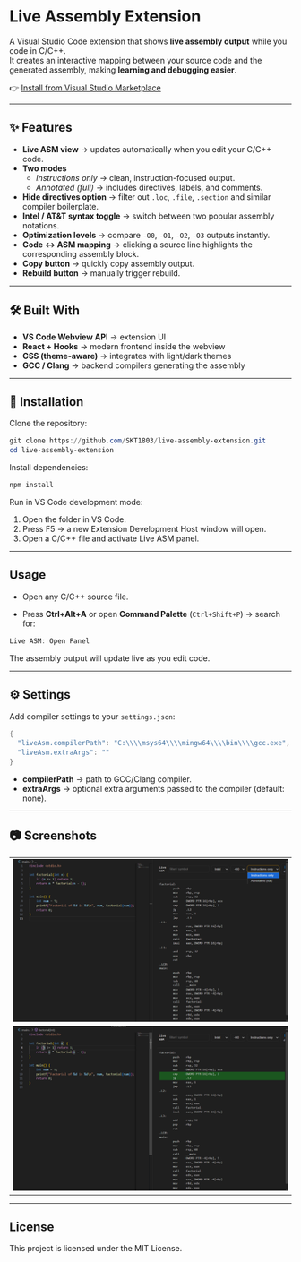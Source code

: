 # Live Assembly Extension

A Visual Studio Code extension that shows **live assembly output** while you code in C/C++.  
It creates an interactive mapping between your source code and the generated assembly, making **learning and debugging easier**.

👉 [Install from Visual Studio Marketplace](https://marketplace.visualstudio.com/items?itemName=skt1803.live-asm)

---

## ✨ Features

- **Live ASM view** → updates automatically when you edit your C/C++ code.  
- **Two modes**  
  - *Instructions only* → clean, instruction-focused output.  
  - *Annotated (full)* → includes directives, labels, and comments.  
- **Hide directives option** → filter out `.loc`, `.file`, `.section` and similar compiler boilerplate.  
- **Intel / AT&T syntax toggle** → switch between two popular assembly notations.  
- **Optimization levels** → compare `-O0`, `-O1`, `-O2`, `-O3` outputs instantly.  
- **Code ↔ ASM mapping** → clicking a source line highlights the corresponding assembly block.  
- **Copy button** → quickly copy assembly output.  
- **Rebuild button** → manually trigger rebuild.  

---

## 🛠 Built With

- **VS Code Webview API** → extension UI
- **React + Hooks** → modern frontend inside the webview
- **CSS (theme-aware)** → integrates with light/dark themes
- **GCC / Clang** → backend compilers generating the assembly

---
## 🚀 Installation

Clone the repository:
```powershell
git clone https://github.com/SKT1803/live-assembly-extension.git
cd live-assembly-extension
```  

Install dependencies:
```powershell
npm install
```  

Run in VS Code development mode:

1. Open the folder in VS Code.
2. Press F5 → a new Extension Development Host window will open.
3. Open a C/C++ file and activate Live ASM panel.
---

## Usage

- Open any C/C++ source file.

- Press **Ctrl+Alt+A**  or open **Command Palette** (`Ctrl+Shift+P`) → search for:
```powershell
Live ASM: Open Panel
```
The assembly output will update live as you edit code.

---

## ⚙️ Settings

Add compiler settings to your `settings.json`:

```powershell
{
  "liveAsm.compilerPath": "C:\\\\msys64\\\\mingw64\\\\bin\\\\gcc.exe",
  "liveAsm.extraArgs": ""
}
```

- **compilerPath** → path to GCC/Clang compiler.
- **extraArgs** → optional extra arguments passed to the compiler (default: none).
---

## 📷 Screenshots

<table>
  <tr>
    <td><img src="images/1.png" width="1000"></td>
  </tr>
    <tr>
    <td><img src="images/2.png" width="1000"></td>
  </tr>
</table>

---
## License

This project is licensed under the MIT License.

